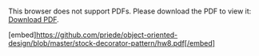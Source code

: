 <object data="https://github.com/priede/object-oriented-design/blob/master/stock-decorator-pattern/hw8.pdf" type="application/pdf" width="700px" height="700px">
    <embed src="https://github.com/priede/object-oriented-design/blob/master/stock-decorator-pattern/hw8.pdf">
        <p>This browser does not support PDFs. Please download the PDF to view it: <a href="https://github.com/priede/object-oriented-design/blob/master/stock-decorator-pattern/hw8.pdf">Download PDF</a>.</p>
    </embed>
</object>


[embed]https://github.com/priede/object-oriented-design/blob/master/stock-decorator-pattern/hw8.pdf[/embed]
